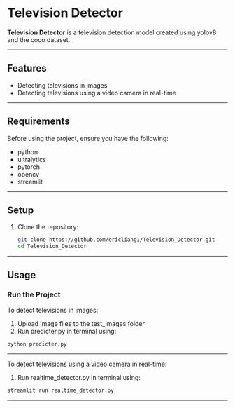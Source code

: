 # Television Detector

**Television Detector** is a television detection model created using yolov8 and the coco dataset.

---

## Features

- Detecting televisions in images
- Detecting televisions using a video camera in real-time

---

## Requirements

Before using the project, ensure you have the following:

- python
- ultralytics
- pytorch
- opencv
- streamlit

---

## Setup

1. Clone the repository:

   ```bash
   git clone https://github.com/ericliang1/Television_Detector.git
   cd Television_Detector
   ```
---

## Usage

### Run the Project

To detect televisions in images:

1. Upload image files to the test_images folder
2. Run predicter.py in terminal using:
   
```bash
python predicter.py
```
---

To detect televisions using a video camera in real-time:

1. Run realtime_detector.py in terminal using:
   
```bash
streamlit run realtime_detector.py
```
---


